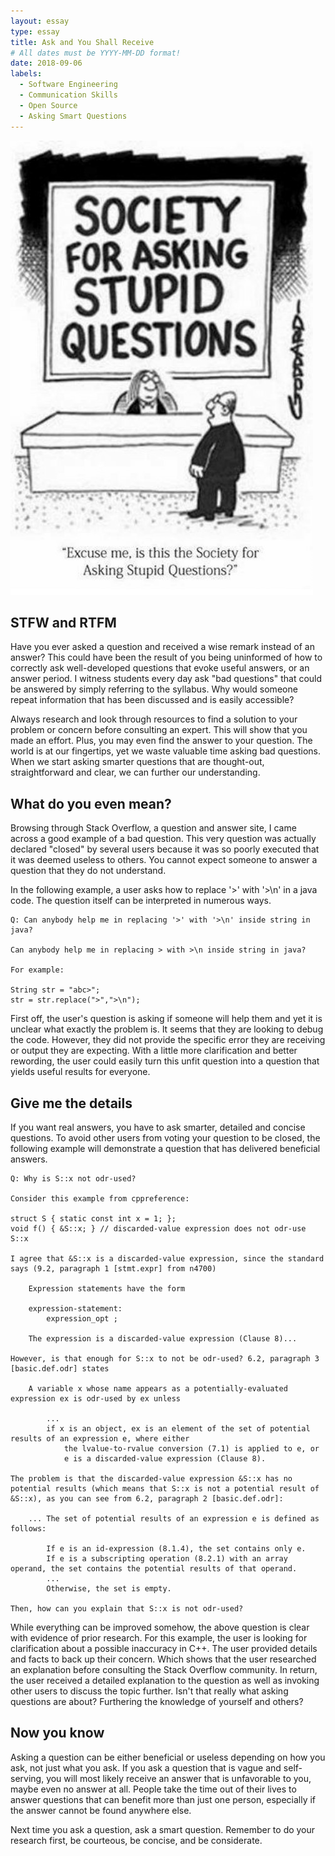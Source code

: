 ```yaml
---
layout: essay
type: essay
title: Ask and You Shall Receive
# All dates must be YYYY-MM-DD format!
date: 2018-09-06
labels:
  - Software Engineering
  - Communication Skills
  - Open Source
  - Asking Smart Questions
---
```


<img class="ui medium right floated image" src="../images/stupidQuestions.jpg">

## STFW and RTFM
Have you ever asked a question and received a wise remark instead of an answer? This could have been the result of you being uninformed of how to correctly ask well-developed questions that evoke useful answers, or an answer period. I witness students every day ask "bad questions" that could be answered by simply referring to the syllabus. Why would someone repeat information that has been discussed and is easily accessible? 

Always research and look through resources to find a solution to your problem or concern before consulting an expert. This will show that you made an effort. Plus, you may even find the answer to your question. The world is at our fingertips, yet we waste valuable time asking bad questions. When we start asking smarter questions that are thought-out, straightforward and clear, we can further our understanding.

## What do you even mean?
Browsing through Stack Overflow, a question and answer site, I came across a good example of a bad question. This very question was actually declared "closed" by several users because it was so poorly executed that it was deemed useless to others. You cannot expect someone to answer a question that they do not understand.

In the following example, a user asks how to replace '>' with '>\n' in a java code. The question itself can be interpreted in numerous ways.

```
Q: Can anybody help me in replacing '>' with '>\n' inside string in java?

Can anybody help me in replacing > with >\n inside string in java?

For example:

String str = "abc>";
str = str.replace(">",">\n");
```

First off, the user's question is asking if someone will help them and yet it is unclear what exactly the problem is. It seems that they are looking to debug the code. However, they did not provide the specific error they are receiving or output they are expecting. With a little more clarification and better rewording, the user could easily turn this unfit question into a question that yields useful results for everyone.

## Give me the details
If you want real answers, you have to ask smarter, detailed and concise questions. To avoid other users from voting your question to be closed, the following example will demonstrate a question that has delivered beneficial answers.

```
Q: Why is S::x not odr-used?

Consider this example from cppreference:

struct S { static const int x = 1; };
void f() { &S::x; } // discarded-value expression does not odr-use S::x

I agree that &S::x is a discarded-value expression, since the standard says (9.2, paragraph 1 [stmt.expr] from n4700)

    Expression statements have the form

    expression-statement:
        expression_opt ;

    The expression is a discarded-value expression (Clause 8)...

However, is that enough for S::x to not be odr-used? 6.2, paragraph 3 [basic.def.odr] states

    A variable x whose name appears as a potentially-evaluated expression ex is odr-used by ex unless

        ...
        if x is an object, ex is an element of the set of potential results of an expression e, where either
            the lvalue-to-rvalue conversion (7.1) is applied to e, or
            e is a discarded-value expression (Clause 8).

The problem is that the discarded-value expression &S::x has no potential results (which means that S::x is not a potential result of &S::x), as you can see from 6.2, paragraph 2 [basic.def.odr]:

    ... The set of potential results of an expression e is defined as follows:

        If e is an id-expression (8.1.4), the set contains only e.
        If e is a subscripting operation (8.2.1) with an array operand, the set contains the potential results of that operand.
        ...
        Otherwise, the set is empty.

Then, how can you explain that S::x is not odr-used?
```

While everything can be improved somehow, the above question is clear with evidence of prior research. For this example, the user is looking for clarification about a possible inaccuracy in C++. The user provided details and facts to back up their concern. Which shows that the user researched an explanation before consulting the Stack Overflow community. In return, the user received a detailed explanation to the question as well as invoking other users to discuss the topic further. Isn't that really what asking questions are about? Furthering the knowledge of yourself and others?

## Now you know
Asking a question can be either beneficial or useless depending on how you ask, not just what you ask. If you ask a question that is vague and self-serving, you will most likely receive an answer that is unfavorable to you, maybe even no answer at all. People take the time out of their lives to answer questions that can benefit more than just one person, especially if the answer cannot be found anywhere else.

Next time you ask a question, ask a smart question. Remember to do your research first, be courteous, be concise, and be considerate.
